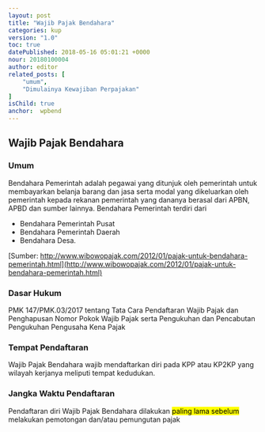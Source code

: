 ```yaml
---
layout: post
title: "Wajib Pajak Bendahara"
categories: kup
version: "1.0"
toc: true
datePublished: 2018-05-16 05:01:21 +0000
nour: 20180100004
author: editor
related_posts: [
    "umum", 
    "Dimulainya Kewajiban Perpajakan"
]
isChild: true
anchor:  wpbend
---
```

## Wajib Pajak Bendahara
### Umum 
Bendahara Pemerintah adalah pegawai yang ditunjuk oleh pemerintah untuk membayarkan belanja barang dan jasa serta modal yang dikeluarkan oleh pemerintah kepada rekanan pemerintah yang dananya berasal dari APBN, APBD dan sumber lainnya.
Bendahara Pemerintah terdiri dari 
* Bendahara Pemerintah Pusat
* Bendahara Pemerintah Daerah
* Bendahara Desa.

[Sumber: http://www.wibowopajak.com/2012/01/pajak-untuk-bendahara-pemerintah.html](http://www.wibowopajak.com/2012/01/pajak-untuk-bendahara-pemerintah.html)

### Dasar Hukum

PMK 147/PMK.03/2017 tentang Tata Cara Pendaftaran Wajib Pajak dan Penghapusan Nomor Pokok Wajib Pajak serta Pengukuhan dan Pencabutan Pengukuhan Pengusaha Kena Pajak

### Tempat Pendaftaran

Wajib Pajak Bendahara wajib mendaftarkan diri pada KPP atau KP2KP yang wilayah kerjanya meliputi tempat kedudukan.

### Jangka Waktu Pendaftaran
Pendaftaran diri Wajib Pajak Bendahara dilakukan <mark>paling lama sebelum</mark> melakukan pemotongan dan/atau pemungutan pajak
